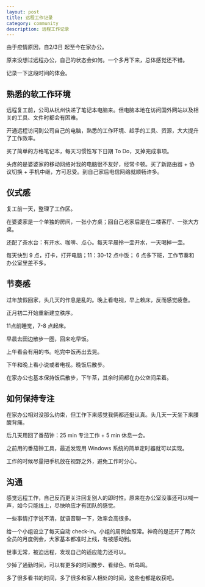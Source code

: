 ```yaml
---
layout: post
title: 远程工作记录
category: community
description: 远程工作记录
---
```


由于疫情原因，自2/3日 起至今在家办公。

原来没想过远程办公，自己的状态会如何。一个多月下来，总体感觉还不错。

记录一下这段时间的体会。



## 熟悉的软工作环境

远程复工前，公司从杭州快递了笔记本电脑来。但电脑本地在访问国外网站以及相关的工具、文件时都会有困难。

开通远程访问到公司自己的电脑，熟悉的工作环境、趁手的工具、资源，大大提升了工作效率。

买了简单的方格笔记本，每天习惯性写下日期 To Do，叉掉完成事项。

头疼的是婆婆家的移动网络对我的电脑很不友好，经常卡顿。买了新路由器 + 协议切换 + 手机中继，方可忍受。到自己家后电信网络就顺畅许多。



## 仪式感

复工前一天，整理了工作区。

在婆婆家是一个单独的房间，一张小方桌；回自己老家后是在二楼客厅、一张大方桌。

还配了茶水台：有开水、咖啡、点心。每天早晨拎一壶开水，一天喝掉一壶。

每天快到 9 点，打卡，打开电脑；11：30-12 点中饭； 6 点多下班，工作节奏和办公室里差不多。



## 节奏感

过年放假回家，头几天的作息是乱的。晚上看电视，早上赖床，反而感觉疲惫。

正月初二开始重新建立秩序。

11点前睡觉，7-8 点起床。

早晨去田边散步一圈，回来吃早饭。

上午看会有用的书。吃完中饭再出去晃。

下午和晚上看小说或者电视。晚饭后散步。

在家办公也基本保持饭后散步，下午茶，其余时间都在办公空间呆着。



## 如何保持专注

在家办公相对没那么约束，但工作下来感觉我俩都还挺认真。头几天一天坐下来腰酸背痛。

后几天用回了番茄钟：25 min 专注工作 + 5 min 休息一会。 

之前用的番茄钟工具，最近发现用 Windows 系统的简单定时器就可以实现。

工作的时候尽量把手机放在视野之外，避免工作时分心。



## 沟通

感觉远程工作，自己反而更关注回复别人的即时性。原来在办公室没事还可以喊一声，如今只能线上，尽快响应才有团队的感觉。

一些事情打字说不清，就语音聊一下，效率会高很多。

给一个小组设立了每天自动 check-in。小组的周例会照常。神奇的是还开了两次全员的月度例会，大家基本都准时上线，有被感动到。



世事无常，被迫远程，发现自己的适应能力还可以。

少掉了通勤时间，可以有更多的时间散步、看绿色、听鸟鸣。

多了很多看书的时间，多了很多和家人相处的时间，这些也都是收获吧。
